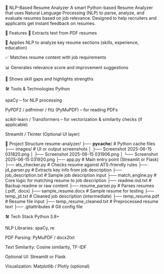 🧠 NLP-Based Resume Analyzer
A smart Python-based Resume Analyzer that uses Natural Language Processing (NLP) to parse, analyze, and evaluate resumes based on job relevance. Designed to help recruiters and applicants get instant feedback on resumes.

🚀 Features
📄 Extracts text from PDF resumes

🧠 Applies NLP to analyze key resume sections (skills, experience, education)

✅ Matches resume content with job requirements

📊 Generates relevance score and improvement suggestions

🧰 Shows skill gaps and highlights strengths

🛠️ Tools & Technologies
Python

spaCy – for NLP processing

PyPDF2 / pdfminer / fitz (PyMuPDF) – for reading PDFs

scikit-learn / Transformers – for vectorization & similarity checks (if applicable)

Streamlit / Tkinter (Optional UI layer)

📁 Project Structure
resume-analyzer/
├── __pycache__/                 # Python cache files
├── images/                     # UI or output screenshots
│   ├── Screenshot 2025-06-15 031820.png
│   ├── Screenshot 2025-06-15 031906.png
│   └── Screenshot 2025-06-15 031920.png
├── app.py                      # Main entry point (Streamlit or Flask)
├── ats_checker.py              # Checks resume against ATS-friendly rules
├── jd_parser.py                # Extracts key info from job description
├── job_description.txt         # Sample job description input
├── match_engine.py             # Core logic for matching resume to job description
├── readme.md.txt               # Backup readme or raw content
├── resume_parser.py            # Parses resumes (.pdf, .docx)
├── sample_resume.docx          # Sample resume for testing
├── temp_jd.txt                 # Cleaned job description (intermediate)
├── temp_resume.pdf             # Resume file input
├── temp_resume_cleaned.txt     # Preprocessed resume text
├── .gitattributes              # Git config file

🛠️ Tech Stack
Python 3.8+

NLP Libraries: spaCy, re

PDF Parsing: PyMuPDF / docx2txt

Text Similarity: Cosine similarity, TF-IDF

Optional UI: Streamlit or Flask

Visualization: Matplotlib / Plotly (optional)

